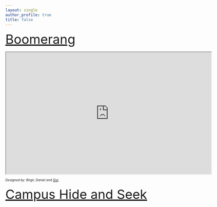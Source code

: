 ```yaml
---
layout: single
author_profile: true
title: false
---
```

<!--    [Mobile design](https://danielp101.github.io/blog/post-quote/) -->
   <h style="font-size:40px;"><a href="https://danielp101.github.io/blog/post-quote/">Boomerang</a></h>
   
   <iframe src="https://drive.google.com/file/d/14t4jlv6AQJnTbzLmnsq-tBZa2izZtWtU/preview" width="640" height="380" allow="autoplay"></iframe>
   <p style="font-size: 10px; font-style: italic;">Designed by: Birgir, Daniel and <a href="https://l77l77.github.io/">Sisi</a>. </p>
   
   <p> </p>
   <p> </p>
   <p> </p>
   <p> </p>
   <p> </p>
   <p> </p>
   <p> </p>
   
   <h style="font-size:40px;"><a href="https://danielp101.github.io/blog/post-quote2/">Campus Hide and Seek</a></h>
